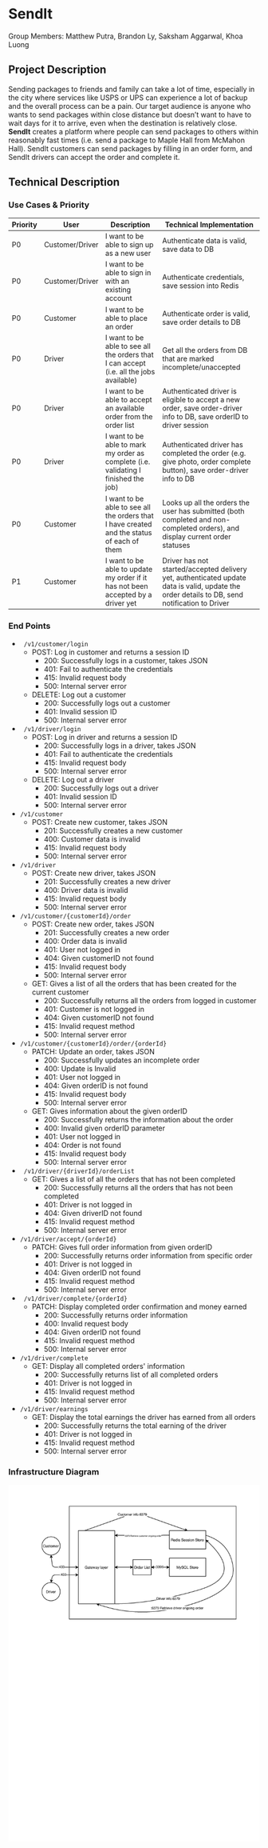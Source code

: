 # SendIt

Group Members: Matthew Putra, Brandon Ly, Saksham Aggarwal, Khoa Luong

## Project Description

Sending packages to friends and family can take a lot of time, especially in the city where services like USPS or UPS can experience a lot of backup and the overall process can be a pain. Our target audience is anyone who wants to send packages within close distance but doesn’t want to have to wait days for it to arrive, even when the destination is relatively close. **SendIt** creates a platform where people can send packages to others within reasonably fast times (i.e. send a package to Maple Hall from McMahon Hall). SendIt customers can send packages by filling in an order form, and SendIt drivers can accept the order and complete it.

## Technical Description

### Use Cases & Priority 

| Priority | User            | Description                                                  | Technical Implementation                                     |
| -------- | --------------- | ------------------------------------------------------------ | ------------------------------------------------------------ |
| P0       | Customer/Driver | I want to be able to sign up as a new user                   | Authenticate data is valid, save data to DB                  |
| P0       | Customer/Driver | I want to be able to sign in with an existing account        | Authenticate credentials, save session into Redis            |
| P0       | Customer        | I want to be able to place an order                          | Authenticate order is valid, save order details to DB        |
| P0       | Driver          | I want to be able to see all the orders that I can accept (i.e. all the jobs available) | Get all the orders from DB that are marked incomplete/unaccepted |
| P0       | Driver          | I want to be able to accept an available order from the order list | Authenticated driver is eligible to accept a new order, save order-driver info to DB, save orderID to driver session |
| P0       | Driver          | I want to be able to mark my order as complete (i.e. validating I finished the job) | Authenticated driver has completed the order (e.g. give photo, order complete button), save order-driver info to DB |
| P0       | Customer        | I want to be able to see all the orders that I have created and the status of each of them | Looks up all the orders the user has submitted (both completed and non-completed orders), and display current order statuses |
| P1       | Customer        | I want to be able to update my order if it has not been accepted by a driver yet | Driver has not started/accepted delivery yet, authenticated update data is valid, update the order details to DB, send notification to Driver |

### End Points

* ``` /v1/customer/login```
  * POST: Log in customer and returns a session ID
    * 200: Successfully logs in a customer, takes JSON
    * 401: Fail to authenticate the credentials
    * 415: Invalid request body
    * 500: Internal server error
  * DELETE: Log out a customer
    * 200: Successfully logs out a customer
    * 401: Invalid session ID
    * 500: Internal server error
* ``` /v1/driver/login```
  * POST: Log in driver and returns a session ID
    * 200: Successfully logs in a driver, takes JSON
    * 401: Fail to authenticate the credentials
    * 415: Invalid request body
    * 500: Internal server error
  * DELETE: Log out a driver
    * 200: Successfully logs out a driver
    * 401: Invalid session ID
    * 500: Internal server error
* ```/v1/customer``` 
  * POST: Create new customer, takes JSON
    * 201: Successfully creates a new customer
    * 400: Customer data is invalid
    * 415: Invalid request body
    * 500: Internal server error
* ```/v1/driver```
  * POST: Create new driver, takes JSON
    * 201: Successfully creates a new driver
    * 400: Driver data is invalid
    * 415: Invalid request body
    * 500: Internal server error
* ```/v1/customer/{customerId}/order``` 
  * POST: Create new order, takes JSON
    * 201: Successfully creates a new order
    * 400: Order data is invalid
    * 401: User not logged in
    * 404: Given customerID not found
    * 415: Invalid request body
    * 500: Internal server error
  * GET: Gives a list of all the orders that has been created for the current customer
    * 200: Successfully returns all the orders from logged in customer
    * 401: Customer is not logged in
    * 404: Given customerID not found
    * 415: Invalid request method
    * 500: Internal server error
* ```/v1/customer/{customerId}/order/{orderId}```
  * PATCH: Update an order, takes JSON
    * 200: Successfully updates an incomplete order
    * 400: Update is Invalid
    * 401: User not logged in
    * 404: Given orderID is not found
    * 415: Invalid request body
    * 500: Internal server error
  * GET: Gives information about the given orderID 
    * 200: Successfully returns the information about the order
    * 400: Invalid given orderID parameter 
    * 401: User not logged in
    * 404: Order is not found
    * 415: Invalid request body
    * 500: Internal server error
* ``` /v1/driver/{driverId}/orderList```
  * GET: Gives a list of all the orders that has not been completed
    * 200: Successfully returns all the orders that has not been completed
    * 401: Driver is not logged in
    * 404: Given driverID not found
    * 415: Invalid request method
    * 500: Internal server error
* ```/v1/driver/accept/{orderId}```
  * PATCH: Gives full order information from given orderID
    * 200: Successfully returns order information from specific order
    * 401: Driver is not logged in
    * 404: Given orderID not found
    * 415: Invalid request method
    * 500: Internal server error
* ``` /v1/driver/complete/{orderId}```
  * PATCH: Display completed order confirmation and money earned
    * 200: Successfully returns order information
    * 400: Invalid request body
    * 404: Given orderID not found
    * 415: Invalid request method
    * 500: Internal server error
* ```/v1/driver/complete```
  * GET: Display all completed orders' information
    * 200: Successfully returns list of all completed orders
    * 401: Driver is not logged in
    * 415: Invalid request method
    * 500: Internal server error
* ```/v1/driver/earnings```
  * GET: Display the total earnings the driver has earned from all orders
    * 200: Successfully returns the total earning of the driver
    * 401: Driver is not logged in
    * 415: Invalid request method
    * 500: Internal server error

### Infrastructure Diagram 

![SendIt Infrastructure Diagram](infrastructure_v1.jpg)

